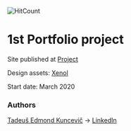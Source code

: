 ![HitCount](http://hits.dwyl.io/teklithuania/10-Portfolio.svg)


# 1st Portfolio project

Site published at [Project](https://teklithuania.github.io/10-Portfolio/index.html)

Design assets: [Xenol](http://tuongnam.com.vn/xenol/)

Start date: March 2020

### Authors
[Tadeuš Edmond Kuncevič](https://github.com/undefinedCudaCore)
-> [LinkedIn](https://www.linkedin.com/in/tadeu%C5%A1-kuncevi%C4%8D-32576bbb/)

